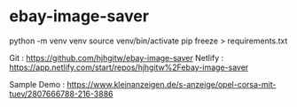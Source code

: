 # ebay-image-saver


python -m venv venv
source venv/bin/activate
pip freeze > requirements.txt


Git : https://github.com/hjhgitw/ebay-image-saver
Netlify : https://app.netlify.com/start/repos/hjhgitw%2Febay-image-saver


Sample Demo : https://www.kleinanzeigen.de/s-anzeige/opel-corsa-mit-tuev/2807666788-216-3886